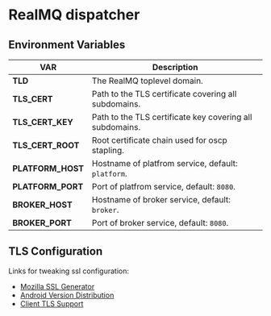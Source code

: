 # RealMQ dispatcher

## Environment Variables

| VAR   |  Description |
|-------|--------------| 
| **TLD** | The RealMQ toplevel domain. |
| **TLS_CERT** | Path to the TLS certificate covering all subdomains. |
| **TLS_CERT_KEY** | Path to the TLS certificate key covering all subdomains. |
| **TLS_CERT_ROOT** | Root certificate chain used for oscp stapling. |
| **PLATFORM_HOST** | Hostname of platfrom service, default: `platform`. |
| **PLATFORM_PORT** | Port of platfrom service, default: `8080`. |
| **BROKER_HOST** | Hostname of broker service, default: `broker`. |
| **BROKER_PORT** | Port of broker service, default: `8080`. |


## TLS Configuration
Links for tweaking ssl configuration:
- [Mozilla SSL Generator](https://mozilla.github.io/server-side-tls/ssl-config-generator/)
- [Android Version Distribution](https://developer.android.com/about/dashboards/index.html)
- [Client TLS Support](https://www.ssllabs.com/ssltest/clients.html)
